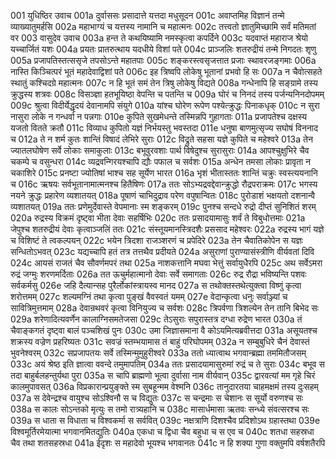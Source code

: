 001	युधिष्ठिर उवाच
001a	दुर्वाससः प्रसादात्ते यत्तदा मधुसूदन
001c	अवाप्तमिह विज्ञानं तन्मे व्याख्यातुमर्हसि
002a	महाभाग्यं च यत्तस्य नामानि च महात्मनः
002c	तत्त्वतो ज्ञातुमिच्छामि सर्वं मतिमतां वर
003	वासुदेव उवाच
003a	हन्त ते कथयिष्यामि नमस्कृत्वा कपर्दिने
003c	यदवाप्तं महाराज श्रेयो यच्चार्जितं यशः
004a	प्रयतः प्रातरुत्थाय यदधीये विशां पते
004c	प्राञ्जलिः शतरुद्रीयं तन्मे निगदतः शृणु
005a	प्रजापतिस्तत्ससृजे तपसोऽन्ते महातपाः
005c	शङ्करस्त्वसृजत्तात प्रजाः स्थावरजङ्गमाः
006a	नास्ति किञ्चित्परं भूतं महादेवाद्विशां पते
006c	इह त्रिष्वपि लोकेषु भूतानां प्रभवो हि सः
007a	न चैवोत्सहते स्थातुं कश्चिदग्रे महात्मनः
007c	न हि भूतं समं तेन त्रिषु लोकेषु विद्यते
008a	गन्धेनापि हि सङ्ग्रामे तस्य क्रुद्धस्य शत्रवः
008c	विसञ्ज्ञा हतभूयिष्ठा वेपन्ति च पतन्ति च
009a	घोरं च निनदं तस्य पर्जन्यनिनदोपमम्
009c	श्रुत्वा विदीर्येद्धृदयं देवानामपि संयुगे
010a	यांश्च घोरेण रूपेण पश्येत्क्रुद्धः पिनाकधृक्
010c	न सुरा नासुरा लोके न गन्धर्वा न पन्नगाः
010e	कुपिते सुखमेधन्ते तस्मिन्नपि गुहागताः
011a	प्रजापतेश्च दक्षस्य यजतो वितते क्रतौ
011c	विव्याध कुपितो यज्ञं निर्भयस्तु भवस्तदा
011e	धनुषा बाणमुत्सृज्य सघोषं विननाद च
012a	ते न शर्म कुतः शान्तिं विषादं लेभिरे सुराः
012c	विद्रुते सहसा यज्ञे कुपिते च महेश्वरे
013a	तेन ज्यातलघोषेण सर्वे लोकाः समाकुलाः
013c	बभूवुरवशाः पार्थ विषेदुश्च सुरासुराः
014a	आपश्चुक्षुभिरे चैव चकम्पे च वसुन्धरा
014c	व्यद्रवन्गिरयश्चापि द्यौः पफाल च सर्वशः
015a	अन्धेन तमसा लोकाः प्रावृता न चकाशिरे
015c	प्रनष्टा ज्योतिषां भाश्च सह सूर्येण भारत
016a	भृशं भीतास्ततः शान्तिं चक्रुः स्वस्त्ययनानि च
016c	ऋषयः सर्वभूतानामात्मनश्च हितैषिणः
017a	ततः सोऽभ्यद्रवद्देवान्क्रुद्धो रौद्रपराक्रमः
017c	भगस्य नयने क्रुद्धः प्रहारेण व्यशातयत्
018a	पूषाणं चाभिदुद्राव परेण वपुषान्वितः
018c	पुरोडाशं भक्षयतो दशनान्वै व्यशातयत्
019a	ततः प्रणेमुर्देवास्ते वेपमानाः स्म शङ्करम्
019c	पुनश्च सन्दधे रुद्रो दीप्तं सुनिशितं शरम्
020a	रुद्रस्य विक्रमं दृष्ट्वा भीता देवाः सहर्षिभिः
020c	ततः प्रसादयामासुः शर्वं ते विबुधोत्तमाः
021a	जेपुश्च शतरुद्रीयं देवाः कृत्वाञ्जलिं ततः
021c	संस्तूयमानस्त्रिदशैः प्रससाद महेश्वरः
022a	रुद्रस्य भागं यज्ञे च विशिष्टं ते त्वकल्पयन्
022c	भयेन त्रिदशा राजञ्शरणं च प्रपेदिरे
023a	तेन चैवातिकोपेन स यज्ञः सन्धितोऽभवत्
023c	यद्यच्चापि हतं तत्र तत्तथैव प्रदीयते
024a	असुराणां पुराण्यासंस्त्रीणि वीर्यवतां दिवि
024c	आयसं राजतं चैव सौवर्णमपरं तथा
025a	नाशकत्तानि मघवा भेत्तुं सर्वायुधैरपि
025c	अथ सर्वेऽमरा रुद्रं जग्मुः शरणमर्दिताः
026a	तत ऊचुर्महात्मानो देवाः सर्वे समागताः
026c	रुद्र रौद्रा भविष्यन्ति पशवः सर्वकर्मसु
026e	जहि दैत्यान्सह पुरैर्लोकांस्त्रायस्व मानद
027a	स तथोक्तस्तथेत्युक्त्वा विष्णुं कृत्वा शरोत्तमम्
027c	शल्यमग्निं तथा कृत्वा पुङ्खं वैवस्वतं यमम्
027e	वेदान्कृत्वा धनुः सर्वाञ्ज्यां च सावित्रिमुत्तमाम्
028a	देवान्रथवरं कृत्वा विनियुज्य च सर्वशः
028c	त्रिपर्वणा त्रिशल्येन तेन तानि बिभेद सः
029a	शरेणादित्यवर्णेन कालाग्निसमतेजसा
029c	तेऽसुराः सपुरास्तत्र दग्धा रुद्रेण भारत
030a	तं चैवाङ्कगतं दृष्ट्वा बालं पञ्चशिखं पुनः
030c	उमा जिज्ञासमाना वै कोऽयमित्यब्रवीत्तदा
031a	असूयतश्च शक्रस्य वज्रेण प्रहरिष्यतः
031c	सवज्रं स्तम्भयामास तं बाहुं परिघोपमम्
032a	न सम्बुबुधिरे चैनं देवास्तं भुवनेश्वरम्
032c	सप्रजापतयः सर्वे तस्मिन्मुमुहुरीश्वरे
033a	ततो ध्यात्वाथ भगवान्ब्रह्मा तममितौजसम्
033c	अयं श्रेष्ठ इति ज्ञात्वा ववन्दे तमुमापतिम्
034a	ततः प्रसादयामासुरुमां रुद्रं च ते सुराः
034c	बभूव स तदा बाहुर्बलहन्तुर्यथा पुरा
035a	स चापि ब्राह्मणो भूत्वा दुर्वासा नाम वीर्यवान्
035c	द्वारवत्यां मम गृहे चिरं कालमुपावसत्
036a	विप्रकारान्प्रयुङ्क्ते स्म सुबहून्मम वेश्मनि
036c	तानुदारतया चाहमक्षमं तस्य दुःसहम्
037a	स देवेन्द्रश्च वायुश्च सोऽश्विनौ स च विद्युतः
037c	स चन्द्रमाः स चेशानः स सूर्यो वरुणश्च सः
038a	स कालः सोऽन्तको मृत्युः स तमो रात्र्यहानि च
038c	मासार्धमासा ऋतवः सन्ध्ये संवत्सरश्च सः
039a	स धाता स विधाता च विश्वकर्मा स सर्ववित्
039c	नक्षत्राणि दिशश्चैव प्रदिशोऽथ ग्रहास्तथा
039e	विश्वमूर्तिरमेयात्मा भगवानमितद्युतिः
040a	एकधा च द्विधा चैव बहुधा च स एव च
040c	शतधा सहस्रधा चैव तथा शतसहस्रधा
041a	ईदृशः स महादेवो भूयश्च भगवानतः
041c	न हि शक्या गुणा वक्तुमपि वर्षशतैरपि
